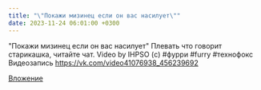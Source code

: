 ```yaml
---
title: "\"Покажи мизинец если он вас насилует\""
date: 2023-11-24 06:01:00 +0300
---
```


"Покажи мизинец если он вас насилует"
Плевать что говорит старикашка, читайте чат.
Video by IHPSО (c)
#фурри #furry #технофокс
Видеозапись
https://vk.com/video41076938_456239692

[Вложение](https://vk.com/video41076938_456239692)
